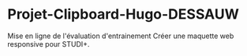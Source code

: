 # Projet-Clipboard-Hugo-DESSAUW

Mise en ligne de l'évaluation d'entrainement Créer une maquette web responsive pour STUDI+.
